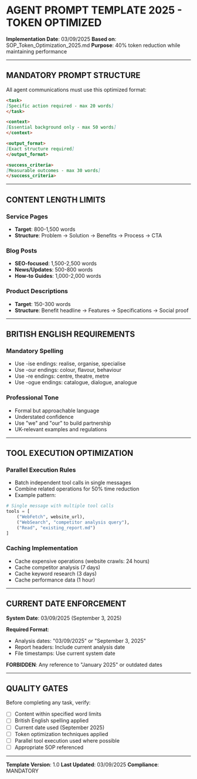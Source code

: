 # AGENT PROMPT TEMPLATE 2025 - TOKEN OPTIMIZED

**Implementation Date**: 03/09/2025
**Based on**: SOP_Token_Optimization_2025.md
**Purpose**: 40% token reduction while maintaining performance

---

## **MANDATORY PROMPT STRUCTURE**

All agent communications must use this optimized format:

```markdown
<task>
[Specific action required - max 20 words]
</task>

<context>
[Essential background only - max 50 words]
</context>

<output_format>
[Exact structure required]
</output_format>

<success_criteria>
[Measurable outcomes - max 30 words]
</success_criteria>
```

---

## **CONTENT LENGTH LIMITS**

### **Service Pages**
- **Target**: 800-1,500 words
- **Structure**: Problem → Solution → Benefits → Process → CTA

### **Blog Posts** 
- **SEO-focused**: 1,500-2,500 words
- **News/Updates**: 500-800 words
- **How-to Guides**: 1,000-2,000 words

### **Product Descriptions**
- **Target**: 150-300 words
- **Structure**: Benefit headline → Features → Specifications → Social proof

---

## **BRITISH ENGLISH REQUIREMENTS**

### **Mandatory Spelling**
- Use -ise endings: realise, organise, specialise
- Use -our endings: colour, flavour, behaviour  
- Use -re endings: centre, theatre, metre
- Use -ogue endings: catalogue, dialogue, analogue

### **Professional Tone**
- Formal but approachable language
- Understated confidence
- Use "we" and "our" to build partnership
- UK-relevant examples and regulations

---

## **TOOL EXECUTION OPTIMIZATION**

### **Parallel Execution Rules**
- Batch independent tool calls in single messages
- Combine related operations for 50% time reduction
- Example pattern:
```python
# Single message with multiple tool calls
tools = [
    ("WebFetch", website_url),
    ("WebSearch", "competitor analysis query"),
    ("Read", "existing_report.md")
]
```

### **Caching Implementation**
- Cache expensive operations (website crawls: 24 hours)
- Cache competitor analysis (7 days)
- Cache keyword research (3 days)
- Cache performance data (1 hour)

---

## **CURRENT DATE ENFORCEMENT**

**System Date**: 03/09/2025 (September 3, 2025)

**Required Format**:
- Analysis dates: "03/09/2025" or "September 3, 2025"
- Report headers: Include current analysis date
- File timestamps: Use current system date

**FORBIDDEN**: Any reference to "January 2025" or outdated dates

---

## **QUALITY GATES**

Before completing any task, verify:
- [ ] Content within specified word limits
- [ ] British English spelling applied
- [ ] Current date used (September 2025)
- [ ] Token optimization techniques applied
- [ ] Parallel tool execution used where possible
- [ ] Appropriate SOP referenced

---

**Template Version**: 1.0
**Last Updated**: 03/09/2025
**Compliance**: MANDATORY